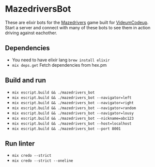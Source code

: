 # MazedriversBot

These are elixir bots for the [Mazedrivers][mazedrivers] game built for
[VideumCodeup][videumcodeup]. Start a server and connect with many of these bots
to see them in action driving against eachother.

## Dependencies
- You need to have elixir lang `brew install elixir`
- `mix deps.get` Fetch dependencies from hex.pm

## Build and run
- `mix escript.build && ./mazedrivers_bot`
- `mix escript.build && ./mazedrivers_bot --navigator=left`
- `mix escript.build && ./mazedrivers_bot --navigator=right`
- `mix escript.build && ./mazedrivers_bot --navigator=random`
- `mix escript.build && ./mazedrivers_bot --navigator=lousy`
- `mix escript.build && ./mazedrivers_bot --nickname=abc123`
- `mix escript.build && ./mazedrivers_bot --host=localhost`
- `mix escript.build && ./mazedrivers_bot --port 8001`

## Run linter
- `mix credo --strict`
- `mix credo --strict --oneline`

[mazedrivers]: https://github.com/videumcodeup?query=mazedrivers
[videumcodeup]: https://github.com/videumcodeup
